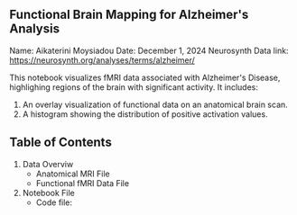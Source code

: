 ## **Functional Brain Mapping for Alzheimer's Analysis**
Name: Aikaterini Moysiadou
Date: December 1, 2024
Neurosynth Data link: https://neurosynth.org/analyses/terms/alzheimer/

This notebook visualizes fMRI data associated with Alzheimer's Disease, highlighing regions of the brain with significant activity. It includes: 
1. An overlay visualization of functional data on an anatomical brain scan.
2. A histogram showing the distribution of positive activation values.

## Table of Contents
1. Data Overviw
   - Anatomical MRI File
   - Functional fMRI Data File
2. Notebook File
   - Code file: 
